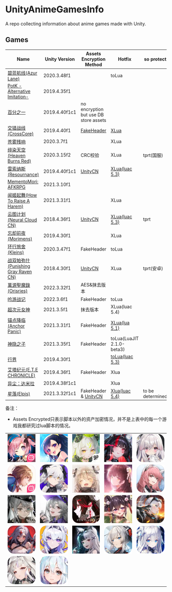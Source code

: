 # UnityAnimeGamesInfo

A repo collecting information about anime games made with Unity.

## Games

| Name | Unity Version | Assets Encryption Method | Hotfix | so protect |
|------|---------------|--------------------------|---------|------------|
| [碧蓝航线(Azur Lane)](Info/AzurLane/AzurLane.md) | 2020.3.48f1 | | toLua | |
| [PotK -Alternative Imitation-](Info/AlternativeImitation/AlternativeImitation.md) | 2019.4.35f1 | | | | |
| [百分之一](Info/OnePercent/OnePercent.md) | 2019.4.40f1c1 | no encryption but use DB store assets | | |
| [交错战线(CrossCore)](Info/CrossCore/CrossCore.md) | 2019.4.40f1 | [FakeHeader](Info/CrossCore/CrossCore.md#fakeheader) | [XLua](Info/CrossCore/CrossCore.md#luascripts) | |
| [苍雾残响](Info/cwcx/cwcx.md) | 2020.3.7f1 | | XLua | |
| [绯染天空(Heaven Burns Red)](Info/HeavenBurnsRed/HeavenBurnsRed.md) | 2020.3.15f2 | CRC校验 | XLua | tprt(国服) |
| [雷索纳斯(Resournance)](Info/Resournance/Resournance.md) | 2019.4.40f1c1 | [UnityCN](Info/UnityCN/UnityCN.md) | [XLua(luac 5.3)](Info/Xlua/LuaS.md) | |
| [MementoMori: AFKRPG](Info/MementoMori/MementoMori.md) | 2021.3.10f1 | | | | |
| [闻姬起舞(How To Raise A Harem)](Info/HTRAH/HTRAH.md) | 2021.3.31f1 | | XLua | |
| [云图计划(Neural Cloud CN)](Info/NeuralCloudCN/NeuralCloudCN.md) | 2018.4.36f1 | [UnityCN](Info/UnityCN/UnityCN.md) | [XLua(luac 5.3)](Info/Xlua/LuaS.md)	 | tprt | |
| [忘却前夜(Morimens)](Info/Morimens/Morimens.md) | 2019.4.30f1 | | XLua | |
| [环行旅舍(Kleins)](Info/Kleins/Kleins.md) | 2020.3.47f1 | FakeHeader | toLua | |
| [战双帕弥什(Punishing Gray Raven CN)](Info/PGRCN/PGRCN.md) | 2018.4.30f1 | [UnityCN](Info/UnityCN/UnityCN.md) | XLua | tprt(安卓) | |
| [萬源聖魔錄(Orisries)](Info/Orisries/Orisries.md) | 2022.3.32f1 | AES&抹去版本 | | |
| [吟游战记](Info/yyzj/yyzj.md) | 2022.3.6f1 | FakeHeader | toLua | | |
| [超次元女神](Info/ccyns/ccyns.md) | 2021.3.5f1 | 抹去版本 | XLua(luac 5.4) | | |
| [锚点降临(Anchor Panic)](Info/AnchorPanic/AnchorPanic.md) | 2021.3.31f1 | FakeHeader | [XLua(lua 5.1)](Info/AnchorPanic/AnchorPanic.md#luascripts) | |
| [神隐之子](Info/syzz/syzz.md) | 2021.3.35f1 | FakeHeader | toLua(LuaJIT 2.1.0-beta3) | |
| [行界](Info/xj/xj.md) | 2019.4.30f1 | | [toLua(luac 5.3)](Info/Xlua/LuaS.md) | |
| [艾塔纪元(E.T.E CHRONICLE)](Info/ete/ete.md) | 2019.4.36f1 | FakeHeader | Xlua | |
| [异尘：达米拉](Info/ycdml/ycdml.md) | 2019.4.38f1c1 | | Xlua | |
| [星落(Elpis)](Info/Elpis/Elpis.md) | 2021.3.32f1c1 | FakeHeader & [UnityCN](Info/UnityCN/UnityCN.md) | [Xlua(luac 5.4)](Info/Elpis/Elpis.md#luascripts) | to be determined |

备注：
- Assets Encrypted只表示脚本以外的资产加密情况，并不是上表中的每一个游戏我都研究过lua脚本的情况。

<table>
  <tr>
    <td><a href="Info/AzurLane/AzurLane.md"><img src="Icons/azurlane.webp" alt="Azur Lane" width="100%"/></td>
    <td><a href="Info/AlternativeImitation/AlternativeImitation.md"><img src="Icons/AlternativeImitation.webp" alt="Alternative Imitation" width="100%"/></td>
    <td><a href="Info/OnePercent/OnePercent.md"><img src="Icons/OnePercent.webp" alt="One Percent" width="100%"/></td>
    <td><a href="Info/CrossCore/CrossCore.m"><img src="Icons/crosscore.webp" alt="CrossCore" width="100%"/></td>
    <td><a href="Info/cwcx/cwcx.md"><img src="Icons/cwcx.webp" alt="cwcx" width="100%"/></td>
  </tr>
  <tr>
    <td><a href="Info/HeavenBurnsRed/HeavenBurnsRed.md"><img src="Icons/hbr.webp" alt="Heaven Burns Red" width="100%"/></td>
    <td><a href="Info/Resournance/Resournance.md"><img src="Icons/resonance.webp" alt="Resonance" width="100%"/></td>
    <td><a href="Info/MementoMori/MementoMori.md"><img src="Icons/MementoMori.webp" alt="MementoMori" width="100%"/></td>
    <td><a href="Info/HTRAH/HTRAH.md"><img src="Icons/HTRAH.webp" alt="How To Raise A Harem" width="100%"/></td>
    <td><a href="Info/NeuralCloudCN/NeuralCloudCN.md"><img src="Icons/NeuralCloud.webp" alt="Neural Cloud" width="100%"/></td>
  </tr>
  <tr>
    <td><a href="Info/Morimens/Morimens.md"><img src="Icons/Morimens.webp" alt="Morimens" width="100%"/></td>
    <td><a href="Info/Kleins/Kleins.md"><img src="Icons/kleins.webp" alt="Kleins" width="100%"/></td>
    <td><a href="Info/PGRCN/PGRCN.md"><img src="Icons/pgr.webp" alt="Punishing Gray Raven" width="100%"/></td>
    <td><a href="Info/Orisries/Orisries.md"><img src="Icons/Orisries.webp" alt="Orisries" width="100%"/></td>
    <td><a href="Info/yyzj/yyzj.md"><img src="Icons/yyzj.webp" alt="yyzj" width="100%"/></td>
  </tr>
  <tr>
    <td><a href="Info/ccyns/ccyns.md"><img src="Icons/ccyns.webp" alt="ccyns" width="100%"/></td>
    <td><a href="Info/AnchorPanic/AnchorPanic.md"><img src="Icons/AnchorPanic.webp" alt="Anchor Panic" width="100%"/></td>
    <td><a href="Info/syzz/syzz.md"><img src="Icons/syzz.webp" alt="syzz" width="100%"/></td>
    <td><a href="Info/xj/xj.md"><img src="Icons/xj.webp" alt="xj" width="100%"/></td>
    <td><a href="Info/ete/ete.md"><img src="Icons/ete.webp" alt="ete" width="100%"/></td>
  </tr>
  <tr>
    <td><a href="Info/ycdml/ycdml.md"><img src="Icons/ycdml.webp" alt="ycdml" width="100%"/></td>
    <td><a href="Info/Elpis/ycElpisdml.md"><img src="Icons/Elpis.webp" alt="Elpis" width="100%"/></td>
  </tr>
</table>